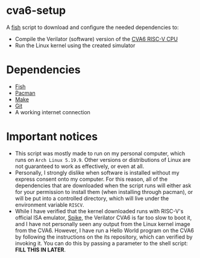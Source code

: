 # cva6-setup
A [fish](https://fishshell.com/) script to download and configure the needed dependencies to:
- Compile the Verilator (software) version of the [CVA6 RISC-V CPU](https://github.com/openhwgroup/cva6)
- Run the Linux kernel using the created simulator

# Dependencies
- [Fish](https://fishshell.com/)
- [Pacman](https://archlinux.org/pacman/)
- [Make](https://www.gnu.org/software/make/)
- [Git](https://git-scm.com/)
- A working internet connection

# Important notices
- This script was mostly made to run on my personal computer, which runs on `Arch Linux 5.19.9`. Other versions or distributions of Linux are not guaranteed to work as effectively, or even at all.
- Personally, I strongly dislike when software is installed without my express consent onto my computer. For this reason, all of the dependencies that are downloaded when the script runs will either ask for your permission to install them (when installing through pacman), or will be put into a controlled directory, which will live under the environment variable `RISCV`.
- While I have verified that the kernel downloaded runs with RISC-V's official ISA emulator, [Spike](https://github.com/riscv-software-src/riscv-isa-sim), the Verilator CVA6 is far too slow to boot it, and I have not personally seen any output from the Linux kernel image from the CVA6. However, I have run a Hello World program on the CVA6 by following the instructions on the its repository, which can verified by invoking it. You can do this by passing a parameter to the shell script: __FILL THIS IN LATER__.
